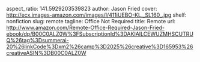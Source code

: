 aspect_ratio: 141.5929203539823
author: Jason Fried
cover: http://ecx.images-amazon.com/images/I/411iUEBO-KL._SL160_.jpg
shelf: nonfiction
slug: remote
tagline: Office Not Required
title: Remote
url: http://www.amazon.com/Remote-Office-Required-Jason-Fried-ebook/dp/B00C0ALZ0W%3FSubscriptionId%3DAKIAILCEWUZMHSCUTRUQ%26tag%3Dsummerai-20%26linkCode%3Dxm2%26camp%3D2025%26creative%3D165953%26creativeASIN%3DB00C0ALZ0W
